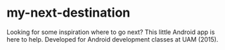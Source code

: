 # my-next-destination
Looking for some inspiration where to go next? This little Android app is here to help. Developed for Android development classes at UAM (2015).
